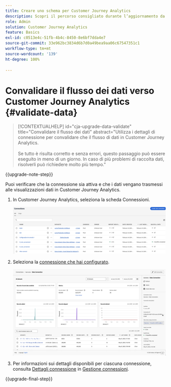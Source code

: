 ```yaml
---
title: Creare uno schema per Customer Journey Analytics
description: Scopri il percorso consigliato durante l’aggiornamento da Adobe Analytics a Customer Journey Analytics
role: Admin
solution: Customer Journey Analytics
feature: Basics
exl-id: c0513e4c-51fb-4b4c-8450-8e6bf7dda4e7
source-git-commit: 33e962bc3834d6b7d0a49bea9aa06c67547351c1
workflow-type: tm+mt
source-wordcount: '139'
ht-degree: 100%

---
```


# Convalidare il flusso dei dati verso Customer Journey Analytics {#validate-data}

<!-- markdownlint-disable MD034 -->

>[!CONTEXTUALHELP]
>id="cja-upgrade-data-validate"
>title="Convalidare il flusso dei dati"
>abstract="Utilizza i dettagli di connessione per convalidare che il flusso di dati in Customer Journey Analytics.<br><br>Se tutto è risulta corretto e senza errori, questo passaggio può essere eseguito in meno di un giorno. In caso di più problemi di raccolta dati, risolverli può richiedere molto più tempo."

<!-- markdownlint-enable MD034 -->

{{upgrade-note-step}}

Puoi verificare che la connessione sia attiva e che i dati vengano trasmessi alle visualizzazioni dati in Customer Journey Analytics.

1. In Customer Journey Analytics, seleziona la scheda Connessioni.

   ![vista a elenco](assets/list-view.png)

1. Seleziona la [connessione che hai configurato](/help/getting-started/cja-upgrade/cja-upgrade-connection.md).

   ![Finestra Tutti i set di dati che mostra widget e impostazioni](assets/conn-details.png)

1. Per informazioni sui dettagli disponibili per ciascuna connessione, consulta [Dettagli connessione](/help/connections/manage-connections.md#manage-connections) in [Gestione connessioni](/help/connections/manage-connections.md).

{{upgrade-final-step}}

<!-- Should we duplicate the content here or single source it with /help/connections/manage-connections.md -->
